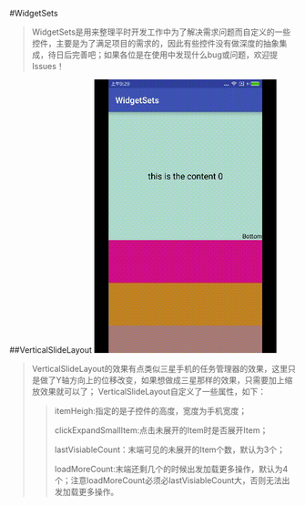 #WidgetSets
>WidgetSets是用来整理平时开发工作中为了解决需求问题而自定义的一些控件，主要是为了满足项目的需求的，因此有些控件没有做深度的抽象集成，待日后完善吧；如果各位是在使用中发现什么bug或问题，欢迎提Issues！

##VerticalSlideLayout
![VertivalSlideLayout效果图](https://github.com/Suaix/WidgetSets/blob/master/img/vertical_slide.gif)
>VerticalSlideLayout的效果有点类似三星手机的任务管理器的效果，这里只是做了Y轴方向上的位移改变，如果想做成三星那样的效果，只需要加上缩放效果就可以了；
>VerticalSlideLayout自定义了一些属性，如下：
>>itemHeigh:指定的是子控件的高度，宽度为手机宽度；
>>
>>clickExpandSmallItem:点击未展开的Item时是否展开Item；
>>
>>lastVisiableCount：末端可见的未展开的Item个数，默认为3个；
>>
>>loadMoreCount:末端还剩几个的时候出发加载更多操作，默认为4个；注意loadMoreCount必须必lastVisiableCount大，否则无法出发加载更多操作。
